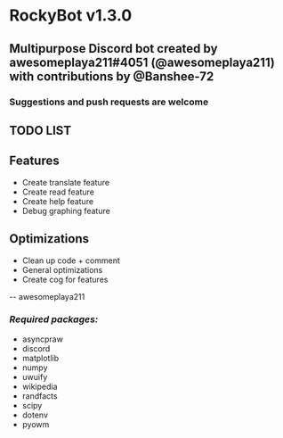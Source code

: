 # RockyBot v1.3.0

## __Multipurpose Discord bot created by awesomeplaya211#4051 (@awesomeplaya211) with contributions by @Banshee-72__

### __Suggestions and push requests are welcome__

## TODO LIST

## Features

* Create translate feature
* Create read feature
* Create help feature
* Debug graphing feature

## Optimizations

* Clean up code + comment
* General optimizations
* Create cog for features

-- awesomeplaya211

### _Required packages:_

* asyncpraw
* discord
* matplotlib
* numpy
* uwuify
* wikipedia
* randfacts
* scipy
* dotenv
* pyowm
